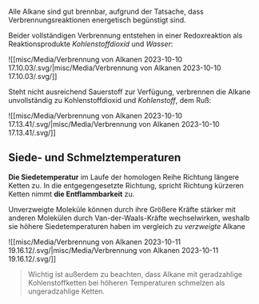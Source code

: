 Alle Alkane sind gut brennbar, aufgrund der Tatsache, dass Verbrennungsreaktionen energetisch begünstigt sind.

Beider vollständigen Verbrennung entstehen in einer Redoxreaktion als Reaktionsprodukte *Kohlenstoffdioxid* und *Wasser*:

![[misc/Media/Verbrennung von Alkanen 2023-10-10 17.10.03/\.svg/|misc/Media/Verbrennung von Alkanen 2023-10-10 17.10.03/\.svg/]]

Steht nicht ausreichend Sauerstoff zur Verfügung, verbrennen die Alkane unvollständig zu Kohlenstoffdioxid und *Kohlenstoff*, dem Ruß: 

![[misc/Media/Verbrennung von Alkanen 2023-10-10 17.13.41/\.svg/|misc/Media/Verbrennung von Alkanen 2023-10-10 17.13.41/\.svg/]]

## Siede- und Schmelztemperaturen

**Die Siedetemperatur** im Laufe der homologen Reihe Richtung längere Ketten zu. In die entgegengesetzte Richtung, spricht Richtung kürzeren Ketten nimmt **die Entflammbarkeit** zu. 

Unverzweigte Moleküle können durch ihre Größere Kräfte stärker mit anderen Molekülen durch Van-der-Waals-Kräfte wechselwirken, weshalb sie höhere Siedetemperaturen haben im vergleich zu *verzweigte* Alkane

![[misc/Media/Verbrennung von Alkanen 2023-10-11 19.16.12/\.svg/|misc/Media/Verbrennung von Alkanen 2023-10-11 19.16.12/\.svg/]]

> Wichtig ist außerdem zu beachten, dass Alkane mit geradzahlige Kohlenstoffketten bei höheren Temperaturen schmelzen als ungeradzahlige Ketten. 